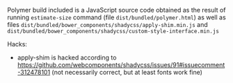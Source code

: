 Polymer build included is a JavaScript source code obtained as the result of running `estimate-size` command (file `dist/bundled/polymer.html`) as well as files `dist/bundled/bower_components/shadycss/apply-shim.min.js` and `dist/bundled/bower_components/shadycss/custom-style-interface.min.js`

Hacks:
* apply-shim is hacked according to https://github.com/webcomponents/shadycss/issues/91#issuecomment-312478101 (not necessarily correct, but at least fonts work fine)
